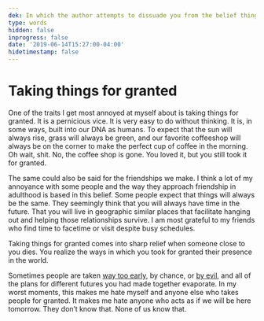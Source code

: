 ```yaml
---
dek: In which the author attempts to dissuade you from the belief things will always be the way they are now
type: words
hidden: false
inprogress: false
date: '2019-06-14T15:27:00-04:00'
hidetimestamp: false
---
```


# Taking things for granted

One of the traits I get most annoyed at myself about is taking things for granted. It is a pernicious vice. It is very easy to do without thinking. It is, in some ways, built into our DNA as humans. To expect that the sun will always rise, grass will always be green, and our favorite coffeeshop will always be on the corner to make the perfect cup of coffee in the morning. Oh wait, shit. No, the coffee shop is gone. You loved it, but you still took it for granted.

The same could also be said for the friendships we make. I think a lot of my annoyance with some people and the way they approach friendship in adulthood is based in this belief. Some people expect that things will always be the same. They seemingly think that you will always have time in the future. That you will live in geographic similar places that facilitate hanging out and helping those relationships survive. I am most grateful to my friends who find time to facetime or visit despite busy schedules.

Taking things for granted comes into sharp relief when someone close to you dies. You realize the ways in which you took for granted their presence in the world.

Sometimes people are taken [way too early](https://www.recordonline.com/news/20190311/26-year-old-man-fatally-shot-in-middletown), by chance, or [by evil](https://www.recordonline.com/news/20190503/middletown-police-seek-pair-in-homicide-probe), and all of the plans for different futures you had made together evaporate. In my worst moments, this makes me hate myself and anyone else who takes people for granted. It makes me hate anyone who acts as if we will be here tomorrow. They don’t know that. None of us know that.
